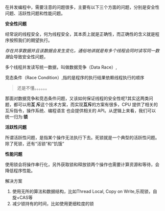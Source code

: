 在并发编程中，需要注意的问题很多，主要有以下三个方面的问题，分别是安全性问题、活跃性问题和性能问题。

**安全性问题**

经常说的线程安全，何为线程安全，其本质上就是正确性，而正确性的含义就是程序按照我们的期望执行。

*存在共享数据并且该数据会发生变化，通俗地讲就是有多个线程会同时读写同一数据*会导致安全性问题，

多个线程并发读写统一数据，叫做数据竞争（Data Race）,

竞态条件（Race Condition）,指的是程序的执行结果依赖线程执行的顺序

> 还是不懂。。。。。。

那面对数据竞争和竞态条件问题，又该如何保证线程的安全性呢?其实这两类问题，都可以用**互 斥**这个技术方案，而实现**互斥**的方案有很多，CPU 提供了相关的互斥指令，操作系统、编程语言 也会提供相关的 API。从逻辑上来看，我们可以统一归为:**锁** 

**活跃性问题**

所谓活跃性问题，是指某个操作无法执行下去。死锁就是一个典型的活跃性问题。除了死锁，还有“活锁”和“饥饿”



**性能问题**

使用锁会将操作串行化，另外获取锁和释放锁两个操作也需要计算资源和等待，会降低程序性能。

解决方案

1. 使用无所的算法和数据结构，比如Thread Local, Copy on Write,乐观锁，自旋+CAS等
2. 减少锁持有的时间，比如使用更细粒度的锁

